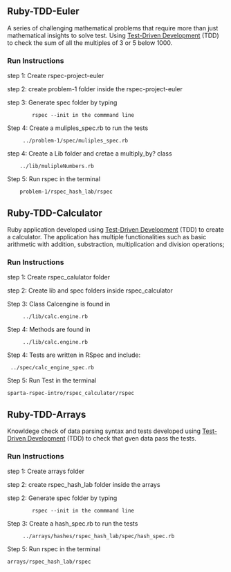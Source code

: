 
Ruby-TDD-Euler
--------------------
A series of challenging mathematical problems that require more than just mathematical insights to solve test. Using [Test-Driven Development](https://en.wikipedia.org/wiki/Test-driven_development) (TDD) to check the sum of all the multiples of 3 or 5 below 1000.
### Run Instructions 

step 1: Create rspec-project-euler

step 2: create problem-1 folder inside the rspec-project-euler

step 3: Generate spec folder by typing

			rspec --init in the commmand line 
			
Step 4: Create a muliples_spec.rb to run the tests

		 ../problem-1/spec/muliples_spec.rb


step 4: Create a Lib folder and cretae a multiply_by? class

		../lib/mulipleNumbers.rb

Step 5: Run rspec in the terminal
	
		problem-1/rspec_hash_lab/rspec


		

Ruby-TDD-Calculator
--------------------

Ruby application developed using [Test-Driven Development](https://en.wikipedia.org/wiki/Test-driven_development) (TDD) to create a calculator. 
The application has multiple functionalities such as basic arithmetic with addition, substraction, multiplication and division operations; 

### Run Instructions 

step 1: Create rspec_calulator folder

step 2: Create lib and spec folders inside rspec_calculator


Step 3: Class Calcengine is found in

		 ../lib/calc.engine.rb

Step 4: Methods are found in

		 ../lib/calc.engine.rb
		 
Step 4: Tests are written in RSpec and include:


	 ../spec/calc_engine_spec.rb
	 
Step 5: Run Test in the terminal
	
	
	sparta-rspec-intro/rspec_calculator/rspec



Ruby-TDD-Arrays
--------------------
Knowldege check of data parsing syntax and tests developed using [Test-Driven Development](https://en.wikipedia.org/wiki/Test-driven_development) (TDD) to check that gven data pass the tests. 

### Run Instructions 

step 1: Create arrays folder

step 2: create rspec_hash_lab folder inside the arrays

step 2: Generate spec folder by typing

			rspec --init in the commmand line 
			
Step 3: Create a hash_spec.rb to run the tests

		 ../arrays/hashes/rspec_hash_lab/spec/hash_spec.rb

	 
Step 5: Run rspec in the terminal
	
	arrays/rspec_hash_lab/rspec
